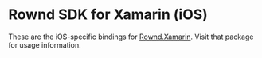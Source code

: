 # Rownd SDK for Xamarin (iOS)

These are the iOS-specific bindings for [Rownd.Xamarin](https://www.nuget.org/packages/Rownd.Xamarin). Visit that package for usage information.
